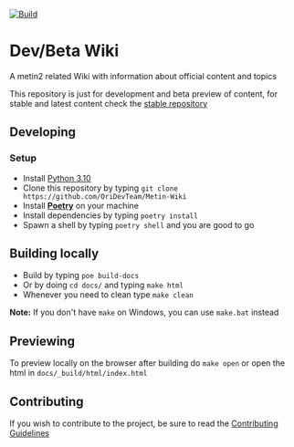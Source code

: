 <!-- REPOSITORY -->
[repository:build]: https://github.com/Metin2-Dev/Metin2-Wiki-betadev/actions/workflows/build.yml/badge.svg
[repository:build-badge]: https://github.com/Metin2-Dev/Metin2-Wiki-betadev/actions/workflows/build.yml
[repository:contributing]: https://metin2-dev.github.io/wiki/pages/about/contributing

[stable-repository]: https://github.com/Metin2-Dev/Wiki


<!-- LINKS -->
[metin2dev:forum]: https://metin2.dev/



[![Build][repository:build]][repository:build-badge]

# Dev/Beta Wiki
A metin2 related Wiki with information about official content
and topics

This repository is just for development and beta preview
of content, for stable and latest content check the 
[stable repository][stable-repository]


## Developing

### Setup
 - Install [Python 3.10](https://www.python.org/downloads/release/python-3104/)
 - Clone this repository by typing `git clone https://github.com/OriDevTeam/Metin-Wiki`
 - Install [**Poetry**](https://python-poetry.org/) on your machine
 - Install dependencies by typing `poetry install`
 - Spawn a shell by typing `poetry shell` and you are good to go


## Building locally
 - Build by typing `poe build-docs`
 - Or by doing `cd docs/` and typing `make html`
 - Whenever you need to clean type `make clean`

**Note:** If you don't have `make` on Windows, you can use 
`make.bat` instead


## Previewing
To preview locally on the browser after building do
`make open` or open the html in `docs/_build/html/index.html`


## Contributing
If you wish to contribute to the project, be sure to read the 
[Contributing Guidelines][repository:contributing]



